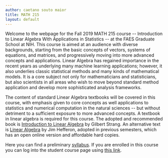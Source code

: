 ```yaml
---
author: caetano souto maior
title: MATH 215
layout: default
---
```


Welcome to the webpage for the Fall 2019 MATH 215 course -- Introduction to Linear Algebra With Applications in Statistics -- at the FAES Graduate School at NIH. This course is aimed at an audience with diverse backgrounds, starting from the basic concepts of vectors, systems of equations, and matrices, and progressively moving into more advanced concepts and applications.
Linear Algebra has regained importance in the recent years as underlying many machine learning applications; however, it also underlies classic statistical methods and many kinds of mathematical models. It is a core subject not only for mathematicians and statisticians, but also scientists in all areas who wish to move beyond standard method application and develop more sophisticated analysis frameworks.

The content of standard Linear Algebra textbooks will be covered in this course, with emphasis given to core concepts as well applications to statistics and numerical computation in the natural sciences -- but without detriment to a sufficient exposure to more advanced concepts.
A textbook in linear algebra is required for this course. The adopted and recommended book is [Introduction to Linear Algebra](https://math.mit.edu/~gs/linearalgebra/) by Gilbert Strang.
An alternative text is [Linear Algebra](http://joshua.smcvt.edu/linearalgebra/) by Jim Hefferon, adopted in previous semesters, which has an open online version and affordable hard copies.

Here you can find a preliminary [syllabus](http://faesmath.github.io//files/FAES_MATH215_FALL2019_syllabus.pdf).
If you are enrolled in this course you can log into the student course page using [this link](https://canvas.instructure.com/login/canvas).
